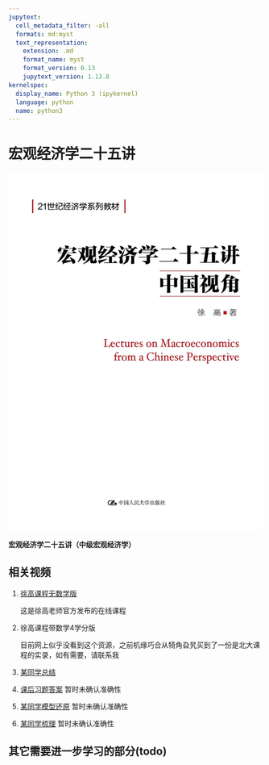 ```yaml
---
jupytext:
  cell_metadata_filter: -all
  formats: md:myst
  text_representation:
    extension: .md
    format_name: myst
    format_version: 0.13
    jupytext_version: 1.13.8
kernelspec:
  display_name: Python 3 (ipykernel)
  language: python
  name: python3
---
```


# 宏观经济学二十五讲

![Economics](/notes/economics/macro-25/assets/bookcover.jpeg)

**宏观经济学二十五讲（中级宏观经济学）**

## 相关视频

1. [徐高课程无数学版](https://www.bilibili.com/video/BV1oE411Z7TU?from=search&seid=16578622647655450754&spm_id_from=333.337.0.0)

   这是徐高老师官方发布的在线课程
2. 徐高课程带数学4学分版

   目前网上似乎没看到这个资源，之前机缘巧合从犄角旮旯买到了一份是北大课程的实录，如有需要，请联系我
3. [某同学总结](https://www.bilibili.com/video/BV1b34y1B7xi?p=2&spm_id_from=pageDriver)
4. [课后习题答案](https://www.bilibili.com/video/BV1PN411o7jW?from=search&seid=12809617495930353947&spm_id_from=333.337.0.0) 暂时未确认准确性
5. [某同学模型还原](https://www.bilibili.com/video/BV1DV41167ye?from=search&seid=16578622647655450754&spm_id_from=333.337.0.0) 暂时未确认准确性
6. [某同学梳理](https://www.bilibili.com/video/BV1qP4y1P7y4?from=search&seid=9805658391690505544&spm_id_from=333.337.0.0) 暂时未确认准确性

## 其它需要进一步学习的部分(todo)

